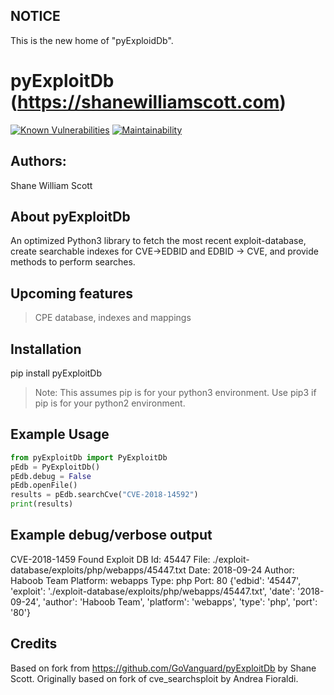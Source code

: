## NOTICE

This is the new home of "pyExploidDb".

##

pyExploitDb (https://shanewilliamscott.com)
==

[![Known Vulnerabilities](https://snyk.io/test/github/Hackman238/pyExploitDb/badge.svg?targetFile=requirements.txt)](https://snyk.io/test/github/Hackman238/pyExploitDb?targetFile=requirements.txt)
[![Maintainability](https://api.codeclimate.com/v1/badges/a11151ec3314f93a777f/maintainability)](https://codeclimate.com/github/Hackman238/pyExploitDb/maintainability)


## Authors:
Shane William Scott

## About pyExploitDb
An optimized Python3 library to fetch the most recent exploit-database, create searchable indexes for CVE->EDBID and EDBID -> CVE, and provide methods to perform searches.

## Upcoming features
> CPE database, indexes and mappings

## Installation
pip install pyExploitDb
> Note: This assumes pip is for your python3 environment. Use pip3 if pip is for your python2 environment.

## Example Usage
```python
from pyExploitDb import PyExploitDb
pEdb = PyExploitDb()
pEdb.debug = False
pEdb.openFile()
results = pEdb.searchCve("CVE-2018-14592")
print(results)
```

## Example debug/verbose output
CVE-2018-1459
Found
Exploit DB Id: 45447
File: ./exploit-database/exploits/php/webapps/45447.txt
Date: 2018-09-24
Author: Haboob Team
Platform: webapps
Type: php
Port: 80
{'edbid': '45447', 'exploit': './exploit-database/exploits/php/webapps/45447.txt', 'date': '2018-09-24', 'author': 'Haboob Team', 'platform': 'webapps', 'type': 'php', 'port': '80'}

## Credits
Based on fork from https://github.com/GoVanguard/pyExploitDb by Shane Scott.
Originally based on fork of cve_searchsploit by Andrea Fioraldi.
